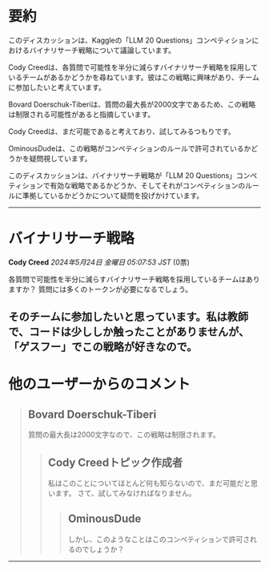 # 要約 
このディスカッションは、Kaggleの「LLM 20 Questions」コンペティションにおけるバイナリサーチ戦略について議論しています。

Cody Creedは、各質問で可能性を半分に減らすバイナリサーチ戦略を採用しているチームがあるかどうかを尋ねています。彼はこの戦略に興味があり、チームに参加したいと考えています。

Bovard Doerschuk-Tiberiは、質問の最大長が2000文字であるため、この戦略は制限される可能性があると指摘しています。

Cody Creedは、まだ可能であると考えており、試してみるつもりです。

OminousDudeは、この戦略がコンペティションのルールで許可されているかどうかを疑問視しています。

このディスカッションは、バイナリサーチ戦略が「LLM 20 Questions」コンペティションで有効な戦略であるかどうか、そしてそれがコンペティションのルールに準拠しているかどうかについて疑問を投げかけています。


---
# バイナリサーチ戦略

**Cody Creed** *2024年5月24日 金曜日 05:07:53 JST* (0票)

各質問で可能性を半分に減らすバイナリサーチ戦略を採用しているチームはありますか？ 質問には多くのトークンが必要になるでしょう。

そのチームに参加したいと思っています。私は教師で、コードは少ししか触ったことがありませんが、「ゲスフー」でこの戦略が好きなので。
---
# 他のユーザーからのコメント

> ## Bovard Doerschuk-Tiberi
> 
> 質問の最大長は2000文字なので、この戦略は制限されます。
> 
> 
> 
> > ## Cody Creedトピック作成者
> > 
> > 私はこのことについてほとんど何も知らないので、まだ可能だと思います。 さて、試してみなければなりません。
> > 
> > 
> > 
> > > ## OminousDude
> > > 
> > > しかし、このようなことはこのコンペティションで許可されるのでしょうか？
> > > 
> > > 
> > > 
---

